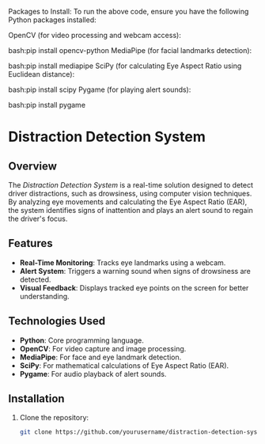 Packages to Install:
To run the above code, ensure you have the following Python packages installed:

OpenCV (for video processing and webcam access):

bash:pip install opencv-python
     MediaPipe (for facial landmarks detection):

bash:pip install mediapipe
     SciPy (for calculating Eye Aspect Ratio using Euclidean distance):

bash:pip install scipy
     Pygame (for playing alert sounds):

bash:pip install pygame

# Distraction Detection System  

## **Overview**  
The *Distraction Detection System* is a real-time solution designed to detect driver distractions, such as drowsiness, using computer vision techniques. By analyzing eye movements and calculating the Eye Aspect Ratio (EAR), the system identifies signs of inattention and plays an alert sound to regain the driver's focus.  

## **Features**  
- **Real-Time Monitoring**: Tracks eye landmarks using a webcam.  
- **Alert System**: Triggers a warning sound when signs of drowsiness are detected.  
- **Visual Feedback**: Displays tracked eye points on the screen for better understanding.  

## **Technologies Used**  
- **Python**: Core programming language.  
- **OpenCV**: For video capture and image processing.  
- **MediaPipe**: For face and eye landmark detection.  
- **SciPy**: For mathematical calculations of Eye Aspect Ratio (EAR).  
- **Pygame**: For audio playback of alert sounds.  

## **Installation**  
1. Clone the repository:  
   ```bash
   git clone https://github.com/yourusername/distraction-detection-system.git
